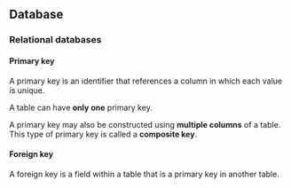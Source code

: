 ## Database

### Relational databases

#### Primary key

A primary key is an identifier that references a column in which each value is unique.

A table can have **only one** primary key.

A primary key may also be constructed using **multiple columns** of a table. This type of primary key is called a **composite key**.

#### Foreign key

A foreign key is a field within a table that is a primary key in another table.
